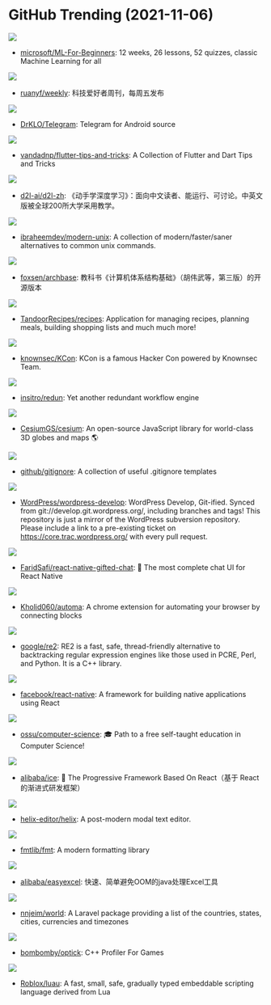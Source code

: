 # GitHub Trending (2021-11-06)

![](https://img.shields.io/badge/Jupyter%20Notebook-New%20310-green?style=flat-square&logo=appveyor)
- [microsoft/ML-For-Beginners](https://github.com/microsoft/ML-For-Beginners): 12 weeks, 26 lessons, 52 quizzes, classic Machine Learning for all

![](https://img.shields.io/badge/none-New%20231-green?style=flat-square&logo=appveyor)
- [ruanyf/weekly](https://github.com/ruanyf/weekly): 科技爱好者周刊，每周五发布

![](https://img.shields.io/badge/Java-New%2027-green?style=flat-square&logo=appveyor)
- [DrKLO/Telegram](https://github.com/DrKLO/Telegram): Telegram for Android source

![](https://img.shields.io/badge/Dart-New%2093-green?style=flat-square&logo=appveyor)
- [vandadnp/flutter-tips-and-tricks](https://github.com/vandadnp/flutter-tips-and-tricks): A Collection of Flutter and Dart Tips and Tricks

![](https://img.shields.io/badge/Python-New%2042-green?style=flat-square&logo=appveyor)
- [d2l-ai/d2l-zh](https://github.com/d2l-ai/d2l-zh): 《动手学深度学习》：面向中文读者、能运行、可讨论。中英文版被全球200所大学采用教学。

![](https://img.shields.io/badge/none-New%2070-green?style=flat-square&logo=appveyor)
- [ibraheemdev/modern-unix](https://github.com/ibraheemdev/modern-unix): A collection of modern/faster/saner alternatives to common unix commands.

![](https://img.shields.io/badge/TeX-New%2079-green?style=flat-square&logo=appveyor)
- [foxsen/archbase](https://github.com/foxsen/archbase): 教科书《计算机体系结构基础》（胡伟武等，第三版）的开源版本

![](https://img.shields.io/badge/HTML-New%2078-green?style=flat-square&logo=appveyor)
- [TandoorRecipes/recipes](https://github.com/TandoorRecipes/recipes): Application for managing recipes, planning meals, building shopping lists and much much more!

![](https://img.shields.io/badge/JavaScript-New%2099-green?style=flat-square&logo=appveyor)
- [knownsec/KCon](https://github.com/knownsec/KCon): KCon is a famous Hacker Con powered by Knownsec Team.

![](https://img.shields.io/badge/Python-New%2031-green?style=flat-square&logo=appveyor)
- [insitro/redun](https://github.com/insitro/redun): Yet another redundant workflow engine

![](https://img.shields.io/badge/JavaScript-New%2022-green?style=flat-square&logo=appveyor)
- [CesiumGS/cesium](https://github.com/CesiumGS/cesium): An open-source JavaScript library for world-class 3D globes and maps 🌎

![](https://img.shields.io/badge/none-New%2057-green?style=flat-square&logo=appveyor)
- [github/gitignore](https://github.com/github/gitignore): A collection of useful .gitignore templates

![](https://img.shields.io/badge/PHP-New%201-green?style=flat-square&logo=appveyor)
- [WordPress/wordpress-develop](https://github.com/WordPress/wordpress-develop): WordPress Develop, Git-ified. Synced from git://develop.git.wordpress.org/, including branches and tags! This repository is just a mirror of the WordPress subversion repository. Please include a link to a pre-existing ticket on https://core.trac.wordpress.org/ with every pull request.

![](https://img.shields.io/badge/TypeScript-New%204-green?style=flat-square&logo=appveyor)
- [FaridSafi/react-native-gifted-chat](https://github.com/FaridSafi/react-native-gifted-chat): 💬 The most complete chat UI for React Native

![](https://img.shields.io/badge/Vue-New%2052-green?style=flat-square&logo=appveyor)
- [Kholid060/automa](https://github.com/Kholid060/automa): A chrome extension for automating your browser by connecting blocks

![](https://img.shields.io/badge/C%2B%2B-New%205-green?style=flat-square&logo=appveyor)
- [google/re2](https://github.com/google/re2): RE2 is a fast, safe, thread-friendly alternative to backtracking regular expression engines like those used in PCRE, Perl, and Python. It is a C++ library.

![](https://img.shields.io/badge/JavaScript-New%2024-green?style=flat-square&logo=appveyor)
- [facebook/react-native](https://github.com/facebook/react-native): A framework for building native applications using React

![](https://img.shields.io/badge/none-New%20146-green?style=flat-square&logo=appveyor)
- [ossu/computer-science](https://github.com/ossu/computer-science): 🎓 Path to a free self-taught education in Computer Science!

![](https://img.shields.io/badge/TypeScript-New%203-green?style=flat-square&logo=appveyor)
- [alibaba/ice](https://github.com/alibaba/ice): 🚀 The Progressive Framework Based On React（基于 React 的渐进式研发框架）

![](https://img.shields.io/badge/Rust-New%2033-green?style=flat-square&logo=appveyor)
- [helix-editor/helix](https://github.com/helix-editor/helix): A post-modern modal text editor.

![](https://img.shields.io/badge/C%2B%2B-New%208-green?style=flat-square&logo=appveyor)
- [fmtlib/fmt](https://github.com/fmtlib/fmt): A modern formatting library

![](https://img.shields.io/badge/Java-New%203-green?style=flat-square&logo=appveyor)
- [alibaba/easyexcel](https://github.com/alibaba/easyexcel): 快速、简单避免OOM的java处理Excel工具

![](https://img.shields.io/badge/PHP-New%2024-green?style=flat-square&logo=appveyor)
- [nnjeim/world](https://github.com/nnjeim/world): A Laravel package providing a list of the countries, states, cities, currencies and timezones

![](https://img.shields.io/badge/C%23-New%2076-green?style=flat-square&logo=appveyor)
- [bombomby/optick](https://github.com/bombomby/optick): C++ Profiler For Games

![](https://img.shields.io/badge/C%2B%2B-New%20263-green?style=flat-square&logo=appveyor)
- [Roblox/luau](https://github.com/Roblox/luau): A fast, small, safe, gradually typed embeddable scripting language derived from Lua

